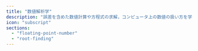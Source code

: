 ```yaml
---
title: "数値解析学"
description: "誤差を含めた数値計算や方程式の求解，コンピュータ上の数値の扱い方を学びます．"
icon: "subscript"
sections:
  - "floating-point-number"
  - "root-finding"
---
```

